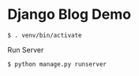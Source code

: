 # Django Blog Demo

```shell
$ . venv/bin/activate
```

Run Server

```shell
$ python manage.py runserver
```